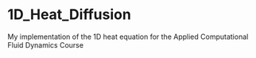 # 1D_Heat_Diffusion
My implementation of the 1D heat equation for the Applied Computational Fluid Dynamics Course
